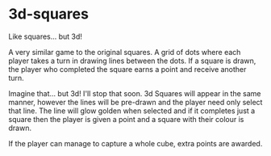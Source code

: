 3d-squares
==========

Like squares... but 3d!

A very similar game to the original squares. A grid of dots where each player takes a turn in drawing lines between the dots. If a square is drawn, the player who completed the square earns a point and receive another turn.

Imagine that... but 3d! I'll stop that soon. 3d Squares will appear in the same manner, however the lines will be pre-drawn and the player need only select that line. The line will glow golden when selected and if it completes just a square then the player is given a point and a square with their colour is drawn.

If the player can manage to capture a whole cube, extra points are awarded.
